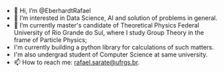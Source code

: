 - 👋 Hi, I’m @EberhardtRafael
- 👀 I’m interested in Data Science, AI and solution of problems in general.
- 🌱 I’m currently master's candidate of Theoretical Physics Federal University of Rio Grande do Sul, where I study Group Theory in the frame of Particle Physics;
- I'm currently building a python library for calculations of such matters.
- I'm also undergrad student of Computer Science at same university.
- 📫 How to reach me: rafael.sarate@ufrgs.br.

<!---
EberhardtRafael/EberhardtRafael is a ✨ special ✨ repository because its `README.md` (this file) appears on your GitHub profile.
You can click the Preview link to take a look at your changes.
--->

